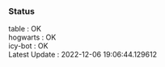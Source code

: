 ### Status


table : OK  
hogwarts : OK  
icy-bot : OK  
Latest Update : 2022-12-06 19:06:44.129612
